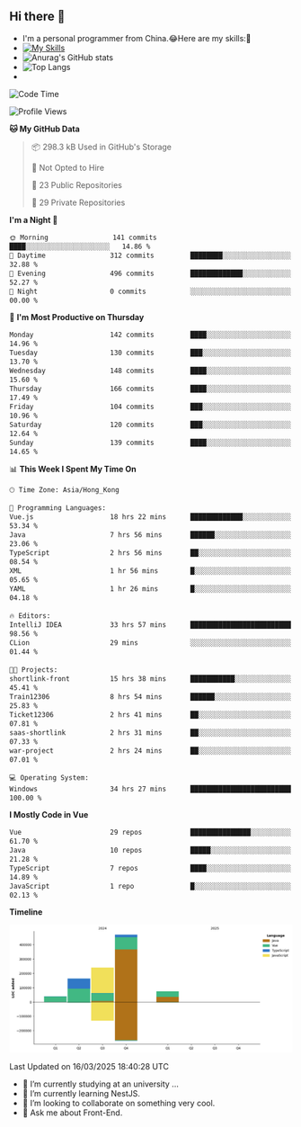 ## Hi there 👋
- I'm a personal programmer from China.😂Here are my skills:🤔
- [![My Skills](https://skillicons.dev/icons?i=js,html,css,vue,typescript,java,golang)](https://skillicons.dev)
- ![Anurag's GitHub stats](https://github-readme-stats.vercel.app/api?username=FluffyChi-Xing&count_private=true&show_icons=true&theme=radical)
- ![Top Langs](https://github-readme-stats.vercel.app/api/top-langs/?username=FluffyChi-Xing)
- <!--START_SECTION:waka-->
![Code Time](http://img.shields.io/badge/Code%20Time-1%2C195%20hrs%2024%20mins-blue)

![Profile Views](http://img.shields.io/badge/Profile%20Views-1-blue)

**🐱 My GitHub Data** 

> 📦 298.3 kB Used in GitHub's Storage 
 > 
> 🚫 Not Opted to Hire
 > 
> 📜 23 Public Repositories 
 > 
> 🔑 29 Private Repositories 
 > 
**I'm a Night 🦉** 

```text
🌞 Morning                141 commits         ████░░░░░░░░░░░░░░░░░░░░░   14.86 % 
🌆 Daytime                312 commits         ████████░░░░░░░░░░░░░░░░░   32.88 % 
🌃 Evening                496 commits         █████████████░░░░░░░░░░░░   52.27 % 
🌙 Night                  0 commits           ░░░░░░░░░░░░░░░░░░░░░░░░░   00.00 % 
```
📅 **I'm Most Productive on Thursday** 

```text
Monday                   142 commits         ████░░░░░░░░░░░░░░░░░░░░░   14.96 % 
Tuesday                  130 commits         ███░░░░░░░░░░░░░░░░░░░░░░   13.70 % 
Wednesday                148 commits         ████░░░░░░░░░░░░░░░░░░░░░   15.60 % 
Thursday                 166 commits         ████░░░░░░░░░░░░░░░░░░░░░   17.49 % 
Friday                   104 commits         ███░░░░░░░░░░░░░░░░░░░░░░   10.96 % 
Saturday                 120 commits         ███░░░░░░░░░░░░░░░░░░░░░░   12.64 % 
Sunday                   139 commits         ████░░░░░░░░░░░░░░░░░░░░░   14.65 % 
```


📊 **This Week I Spent My Time On** 

```text
🕑︎ Time Zone: Asia/Hong_Kong

💬 Programming Languages: 
Vue.js                   18 hrs 22 mins      █████████████░░░░░░░░░░░░   53.34 % 
Java                     7 hrs 56 mins       ██████░░░░░░░░░░░░░░░░░░░   23.06 % 
TypeScript               2 hrs 56 mins       ██░░░░░░░░░░░░░░░░░░░░░░░   08.54 % 
XML                      1 hr 56 mins        █░░░░░░░░░░░░░░░░░░░░░░░░   05.65 % 
YAML                     1 hr 26 mins        █░░░░░░░░░░░░░░░░░░░░░░░░   04.18 % 

🔥 Editors: 
IntelliJ IDEA            33 hrs 57 mins      █████████████████████████   98.56 % 
CLion                    29 mins             ░░░░░░░░░░░░░░░░░░░░░░░░░   01.44 % 

🐱‍💻 Projects: 
shortlink-front          15 hrs 38 mins      ███████████░░░░░░░░░░░░░░   45.41 % 
Train12306               8 hrs 54 mins       ██████░░░░░░░░░░░░░░░░░░░   25.83 % 
Ticket12306              2 hrs 41 mins       ██░░░░░░░░░░░░░░░░░░░░░░░   07.81 % 
saas-shortlink           2 hrs 31 mins       ██░░░░░░░░░░░░░░░░░░░░░░░   07.33 % 
war-project              2 hrs 24 mins       ██░░░░░░░░░░░░░░░░░░░░░░░   07.01 % 

💻 Operating System: 
Windows                  34 hrs 27 mins      █████████████████████████   100.00 % 
```

**I Mostly Code in Vue** 

```text
Vue                      29 repos            ███████████████░░░░░░░░░░   61.70 % 
Java                     10 repos            █████░░░░░░░░░░░░░░░░░░░░   21.28 % 
TypeScript               7 repos             ████░░░░░░░░░░░░░░░░░░░░░   14.89 % 
JavaScript               1 repo              █░░░░░░░░░░░░░░░░░░░░░░░░   02.13 % 
```



**Timeline**

![Lines of Code chart](https://raw.githubusercontent.com/FluffyChi-Xing/FluffyChi-Xing/main/assets/bar_graph.png)


 Last Updated on 16/03/2025 18:40:28 UTC
<!--END_SECTION:waka-->
- 🔭 I’m currently studying at an university ...
- 🌱 I’m currently learning NestJS.
- 👯 I’m looking to collaborate on something very cool.
- 💬 Ask me about Front-End.
